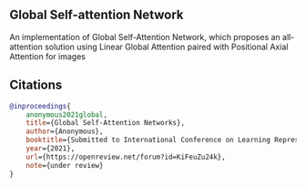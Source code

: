 ## Global Self-attention Network

An implementation of Global Self-Attention Network, which proposes an all-attention solution using Linear Global Attention paired with Positional Axial Attention for images

## Citations

```bibtex
@inproceedings{
    anonymous2021global,
    title={Global Self-Attention Networks},
    author={Anonymous},
    booktitle={Submitted to International Conference on Learning Representations},
    year={2021},
    url={https://openreview.net/forum?id=KiFeuZu24k},
    note={under review}
}
```
